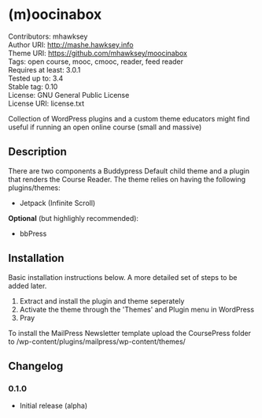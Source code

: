 # (m)oocinabox 
Contributors: mhawksey  
Author URI: http://mashe.hawksey.info  
Theme URI: https://github.com/mhawksey/moocinabox  
Tags: open course, mooc, cmooc, reader, feed reader  
Requires at least: 3.0.1  
Tested up to: 3.4  
Stable tag: 0.10  
License: GNU General Public License  
License URI: license.txt   

Collection of WordPress plugins and a custom theme educators might find useful if running an open online course (small and massive)

## Description

There are two components a Buddypress Default child theme and a plugin that renders the Course Reader. The theme relies on having the following plugins/themes: 
* Jetpack (Infinite Scroll)


**Optional** (but highlighly recommended):
* bbPress


## Installation 

Basic installation instructions below. A more detailed set of steps to be added later.

1. Extract and install the plugin and theme seperately
1. Activate the theme through the 'Themes' and Plugin menu in WordPress
1. Pray

To install the MailPress Newsletter template upload the CoursePress folder to /wp-content/plugins/mailpress/wp-content/themes/

## Changelog 

### 0.1.0 
* Initial release (alpha) 
